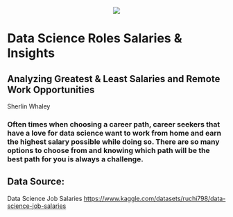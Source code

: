 <p align="center">
  <img src = "[https://t3.ftcdn.net/jpg/02/72/40/68/360_F_272406819_djyh9kysHidrdUOgoDEujj7HGSOwzlmS.jpg](https://raw.githubusercontent.com/coding-dojo-data-science/CodingDojo_Images/main/data-science.jpg)">
</p>


# Data Science Roles Salaries & Insights

## Analyzing Greatest & Least Salaries and Remote Work Opportunities

Sherlin Whaley

### Often times when choosing a career path, career seekers that have a love for data science want to work from home and earn the highest salary possible while doing so. There are so many options to choose from and knowing which path will be the best path for you is always a challenge.

## Data Source: 
Data Science Job Salaries
https://www.kaggle.com/datasets/ruchi798/data-science-job-salaries

